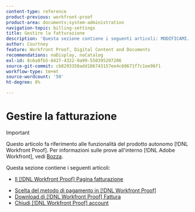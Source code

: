 ```yaml
---
content-type: reference
product-previous: workfront-proof
product-area: documents;system-administration
navigation-topic: billing-settings
title: Gestire la fatturazione
description: 'Questa sezione contiene i seguenti articoli: MODIFICAMI.'
author: Courtney
feature: Workfront Proof, Digital Content and Documents
recommendations: noDisplay, noCatalog
exl-id: 8c6a8fb5-842f-4322-9a99-550395207206
source-git-commit: cb8293350add186743157ee4c60671f7c1ee96f1
workflow-type: tm+mt
source-wordcount: '50'
ht-degree: 0%

---
```


# Gestire la fatturazione

>[!IMPORTANT]
>
>Questo articolo fa riferimento alle funzionalità del prodotto autonomo [!DNL Workfront Proof]. Per informazioni sulle prove all&#39;interno [!DNL Adobe Workfront], vedi [Bozza](../../../review-and-approve-work/proofing/proofing.md).

Questa sezione contiene i seguenti articoli:

* [Il [!DNL Workfront Proof] Pagina fatturazione](../../../workfront-proof/wp-billingsettings/manage-your-billing/wp-billing-page.md)
<!--* [Account Payment in Workfront Proof](../../../workfront-proof/wp-billingsettings/manage-your-billing/acct-payment-in-wp.md) -->
* [Scelta del metodo di pagamento in [!DNL Workfront Proof]](../../../workfront-proof/wp-billingsettings/manage-your-billing/choose-payment-method-in-wp.md)
* [Download di [!DNL Workfront Proof] Fattura](../../../workfront-proof/wp-billingsettings/manage-your-billing/download-wp-invoice.md)
* [Chiudi [!DNL Workfront Proof] account](../../../workfront-proof/wp-billingsettings/manage-your-billing/close-wp-acct.md)
